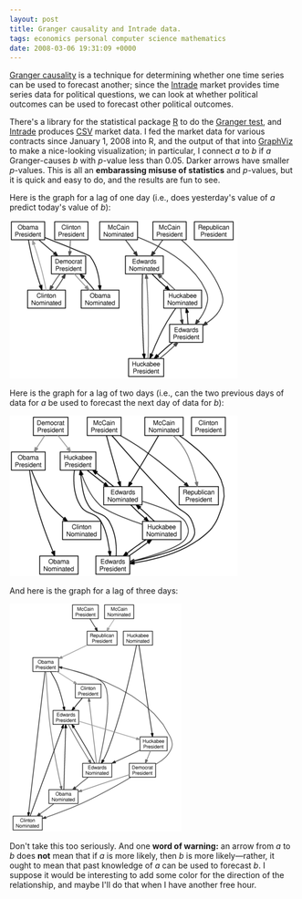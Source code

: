 ```yaml
---
layout: post
title: Granger causality and Intrade data.
tags: economics personal computer science mathematics
date: 2008-03-06 19:31:09 +0000
---
```


<a href="http://en.wikipedia.org/wiki/Granger_causality">Granger causality</a> is a technique for determining whether one time series can be used to forecast another; since the <a href="http://intrade.com/">Intrade</a> market provides time series data for political questions, we can look at whether political outcomes can be used to forecast other political outcomes.

There's a library for the statistical package <a href="http://www.r-project.org/">R</a> to do the <a href="http://rss.acs.unt.edu/Rdoc/library/MSBVAR/html/granger.test.html">Granger test</a>, and <a href="http://intrade.com/">Intrade</a> produces <a href="http://en.wikipedia.org/wiki/Comma-separated_values">CSV</a> market data.  I fed the market data for various contracts since January 1, 2008 into R, and the output of that into <a href="http://www.graphviz.org/">GraphViz</a> to make a nice-looking visualization; in particular, I connect $a$ to $b$ if $a$ Granger-causes $b$ with $p$-value less than 0.05.  Darker arrows have smaller $p$-values.  This is all an <b>embarassing misuse of statistics</b> and $p$-values, but it is quick and easy to do, and the results are fun to see.

Here is the graph for a lag of one day (i.e., does yesterday's value of $a$ predict today's value of $b$):

<img src="final.png" title='One day lagged granger causality graph'>

Here is the graph for a lag of two days (i.e., can the two previous days of data for $a$ be used to forecast the next day of data for $b$):

<img src='final1.png' title='Two day lagged intrade granger causality graph'>

And here is the graph for a lag of three days:

<img src='final2.png' title='Three day lagged intrade granger causliaty graph'>

Don't take this too seriously.  And one <b>word of warning:</b> an arrow from $a$ to $b$ does <b>not</b> mean that if $a$ is more likely, then $b$ is more likely&mdash;rather, it ought to mean that past knowledge of $a$ can be used to forecast $b$.  I suppose it would be interesting to add some color for the direction of the relationship, and maybe I'll do that when I have another free hour.

